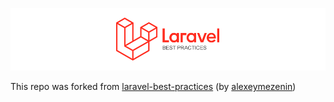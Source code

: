 ![Laravel best practices](/images/logo-english.png?raw=true)

This repo was forked from [laravel-best-practices](https://github.com/alexeymezenin/laravel-best-practices) (by [alexeymezenin](https://github.com/alexeymezenin))
